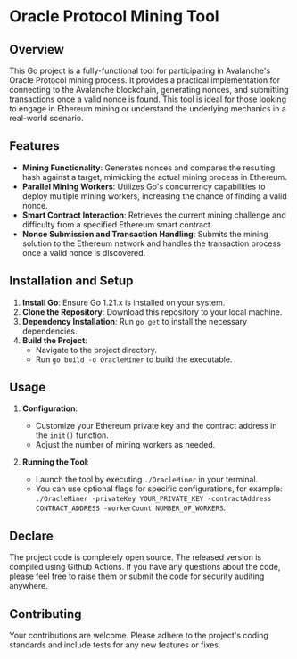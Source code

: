 # Oracle Protocol Mining Tool

## Overview

This Go project is a fully-functional tool for participating in Avalanche's Oracle Protocol mining process. It provides a practical implementation for connecting to the Avalanche blockchain, generating nonces, and submitting transactions once a valid nonce is found. This tool is ideal for those looking to engage in Ethereum mining or understand the underlying mechanics in a real-world scenario.

## Features

- **Mining Functionality**: Generates nonces and compares the resulting hash against a target, mimicking the actual mining process in Ethereum.
- **Parallel Mining Workers**: Utilizes Go's concurrency capabilities to deploy multiple mining workers, increasing the chance of finding a valid nonce.
- **Smart Contract Interaction**: Retrieves the current mining challenge and difficulty from a specified Ethereum smart contract.
- **Nonce Submission and Transaction Handling**: Submits the mining solution to the Ethereum network and handles the transaction process once a valid nonce is discovered.

## Installation and Setup

1. **Install Go**: Ensure Go 1.21.x is installed on your system.
2. **Clone the Repository**: Download this repository to your local machine.
3. **Dependency Installation**: Run `go get` to install the necessary dependencies.
4. **Build the Project**:
   - Navigate to the project directory.
   - Run `go build -o OracleMiner` to build the executable.

## Usage

1. **Configuration**:
   - Customize your Ethereum private key and the contract address in the `init()` function.
   - Adjust the number of mining workers as needed.

2. **Running the Tool**:
   - Launch the tool by executing `./OracleMiner` in your terminal.
   - You can use optional flags for specific configurations, for example: `./OracleMiner -privateKey YOUR_PRIVATE_KEY -contractAddress CONTRACT_ADDRESS -workerCount NUMBER_OF_WORKERS`.
  
## Declare

The project code is completely open source. The released version is compiled using Github Actions. If you have any questions about the code, please feel free to raise them or submit the code for security auditing anywhere.

## Contributing

Your contributions are welcome. Please adhere to the project's coding standards and include tests for any new features or fixes.
